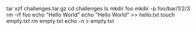 tar xzf challenges.tar.gz
cd challenges
ls
mkdir foo
mkdir -p foo/bar/1/2/3
rm -rf foo
echo "Hello World"
echo "Hello World" >> hello.txt
touch empty.txt
rm empty.txt
echo -n > empty.txt